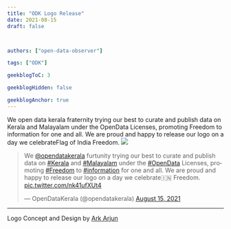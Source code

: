 ```yaml
---
title: "ODK Logo Release"
date: 2021-08-15
draft: false



authors: ["open-data-observer"]

tags: ["ODK"]

geekblogToC: 3

geekblogHidden: false

geekblogAnchor: true
---
```

We open data kerala fraternity trying our best to curate and publish data on Kerala and Malayalam under the OpenData Licenses, promoting Freedom to information for one and all. We are proud and happy to release our logo on a day we celebrateFlag of India Freedom.
![](https://i.imgur.com/1BVPTmZ.jpg)
<blockquote class="twitter-tweet"><p lang="en" dir="ltr">We <a href="https://twitter.com/opendatakerala?ref_src=twsrc%5Etfw">@opendatakerala</a> furtunity trying our best to curate and publish data on <a href="https://twitter.com/hashtag/Kerala?src=hash&amp;ref_src=twsrc%5Etfw">#Kerala</a> and <a href="https://twitter.com/hashtag/Malayalam?src=hash&amp;ref_src=twsrc%5Etfw">#Malayalam</a> under the <a href="https://twitter.com/hashtag/OpenData?src=hash&amp;ref_src=twsrc%5Etfw">#OpenData</a> Licenses, promoting <a href="https://twitter.com/hashtag/Freedom?src=hash&amp;ref_src=twsrc%5Etfw">#Freedom</a> to <a href="https://twitter.com/hashtag/information?src=hash&amp;ref_src=twsrc%5Etfw">#information</a> for one and all. We are proud and happy to release our logo on a day we celebrate🇮🇳 Freedom. <a href="https://t.co/nk41ufXUt4">pic.twitter.com/nk41ufXUt4</a></p>&mdash; OpenDataKerala (@opendatakerala) <a href="https://twitter.com/opendatakerala/status/1426917715772461069?ref_src=twsrc%5Etfw">August 15, 2021</a></blockquote> <script async src="https://platform.twitter.com/widgets.js" charset="utf-8"></script> 

---
Logo Concept and Design by [Ark Arjun](https://twitter.com/arkarjun)